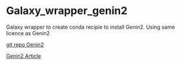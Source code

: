 # Galaxy_wrapper_genin2
Galaxy wrapper to create conda recipie to install Genin2. Using same licence as Genin2



[git repo Genin2](https://github.com/izsvenezie-virology/genin2)

[Genin2 Article](https://academic.oup.com/ve/article/10/1/veae027/7641822?login=false)
